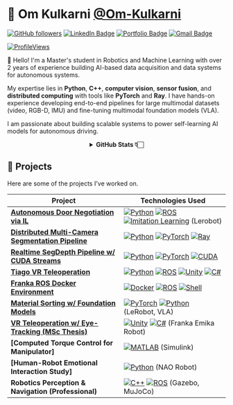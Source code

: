 # 🤖 Om Kulkarni [@Om-Kulkarni](https://github.com/Om-Kulkarni)

[![GitHub followers](https://img.shields.io/github/followers/Om-Kulkarni?label=Follow&style=social)](https://github.com/Om-Kulkarni/?tab=follow)
[![LinkedIn Badge](https://img.shields.io/badge/-LinkedIn-blue?style=social&logo=Linkedin&logoColor=blue&link=https://www.linkedin.com/in/om-kulkarni/)](https://www.linkedin.com/in/om-kulkarni/)
[![Portfolio Badge](https://img.shields.io/badge/-Portfolio-black?style=flat&logo=github&link=https://om-kulkarni.github.io)](https://om-kulkarni.github.io)
[![Gmail Badge](https://img.shields.io/badge/-kulkarniom066@gmail.com-c14438?style=social&logo=Gmail&logoColor=red&link=mailto:kulkarniom066@gmail.com)](mailto:kulkarniom066@gmail.com)

[![ProfileViews](https://komarev.com/ghpvc/?username=Om-Kulkarni&color=red&style=flat)](https://komarev.com/ghpvc/?username=Om-Kulkarni)

:wave: Hello! I'm a Master's student in Robotics and Machine Learning with over 2 years of experience building AI-based data acquisition and data systems for autonomous systems.

My expertise lies in **Python**, **C++**, **computer vision**, **sensor fusion**, and **distributed computing** with tools like **PyTorch** and **Ray**. I have hands-on experience developing end-to-end pipelines for large multimodal datasets (video, RGB-D, IMU) and fine-tuning multimodal foundation models (VLA).

I am passionate about building scalable systems to power self-learning AI models for autonomous driving.

<div align="center">
  <details> 
    <summary><b>GitHub Stats 👇🏻</b></summary>
    <br>
    <p align="center">
      <img src="https://github-readme-stats.vercel.app/api?username=Om-Kulkarni&show_icons=true&theme=radical&rank_icon=github" alt="Om Kulkarni's GitHub Stats" />
      <img src="https://github-readme-stats.vercel.app/api/top-langs/?username=Om-Kulkarni&layout=compact&theme=radical" alt="Om Kulkarni's Top Languages" />
    </p>
  </details>
</div>

## 🚀 Projects

Here are some of the projects I've worked on.

| Project | Technologies Used |
| - | - |
| **[Autonomous Door Negotiation via IL](https://github.com/Om-Kulkarni/Autonomous_Door_Negotiation)** | [![Python](https://img.shields.io/badge/Python-3776AB?logo=python&logoColor=white&style=flat-square)]() [![ROS](https://img.shields.io/badge/ROS-22314E?logo=ros&logoColor=white&style=flat-square)]() [![Imitation Learning](https://img.shields.io/badge/Imitation_Learning-F5A623?style=flat-square)]() (Lerobot) |
| **[Distributed Multi-Camera Segmentation Pipeline](https://github.com/Om-Kulkarni/Multi-Camera-Segmentation-Pipeline)** | [![Python](https://img.shields.io/badge/Python-3776AB?logo=python&logoColor=white&style=flat-square)]() [![PyTorch](https://img.shields.io/badge/PyTorch-EE4C2C?logo=pytorch&logoColor=white&style=flat-square)]() [![Ray](https://img.shields.io/badge/Ray-0070E0?logo=ray&logoColor=white&style=flat-square)]() |
| **[Realtime SegDepth Pipeline w/ CUDA Streams](https://github.com/Om-Kulkarni/Realtime-SegDepth-Pipeline)** | [![Python](https://img.shields.io/badge/Python-3776AB?logo=python&logoColor=white&style=flat-square)]() [![PyTorch](https://img.shields.io/badge/PyTorch-EE4C2C?logo=pytorch&logoColor=white&style=flat-square)]() [![CUDA](https://img.shields.io/badge/CUDA-76B900?logo=nvidia&logoColor=white&style=flat-square)]() |
| **[Tiago VR Teleoperation](https://github.com/Om-Kulkarni/Tiago_VR_Teleoperation)** | [![Python](https://img.shields.io/badge/Python-3776AB?logo=python&logoColor=white&style=flat-square)]() [![ROS](https://img.shields.io/badge/ROS-22314E?logo=ros&logoColor=white&style=flat-square)]() [![Unity](https://img.shields.io/badge/Unity-000000?logo=unity&logoColor=white&style=flat-square)]() [![C#](https://img.shields.io/badge/C%23-239120?logo=c-sharp&logoColor=white&style=flat-square)]() |
| **[Franka ROS Docker Environment](https://github.com/Om-Kulkarni/Franka_ROS_Setup)** | [![Docker](https://img.shields.io/badge/Docker-2496ED?logo=docker&logoColor=white&style=flat-square)]() [![ROS](https://img.shields.io/badge/ROS-22314E?logo=ros&logoColor=white&style=flat-square)]() [![Shell](https://img.shields.io/badge/Shell-4EAA25?logo=gnu-bash&logoColor=white&style=flat-square)]() |
| **[Material Sorting w/ Foundation Models](https://huggingface.co/datasets/OmKulkarni/sort_boxes_conveyor_v1)** | [![PyTorch](https://img.shields.io/badge/PyTorch-EE4C2C?logo=pytorch&logoColor=white&style=flat-square)]() [![Python](https://img.shields.io/badge/Python-3776AB?logo=python&logoColor=white&style=flat-square)]() (LeRobot, VLA) |
| **[VR Teleoperation w/ Eye-Tracking (MSc Thesis)](https://github.com/Om-Kulkarni/Unity_Panda_Teleop)** | [![Unity](https://img.shields.io/badge/Unity-000000?logo=unity&logoColor=white&style=flat-square)]() [![C#](https://img.shields.io/badge/C%23-239120?logo=c-sharp&logoColor=white&style=flat-square)]() (Franka Emika Robot) |
| **[Computed Torque Control for Manipulator]** | [![MATLAB](https://img.shields.io/badge/MATLAB-0076A8?logo=mathworks&logoColor=white&style=flat-square)]() (Simulink) |
| **[Human-Robot Emotional Interaction Study]** | [![Python](https://img.shields.io/badge/Python-3776AB?logo=python&logoColor=white&style=flat-square)]() (NAO Robot) |
| **Robotics Perception & Navigation (Professional)** | [![C++](https://img.shields.io/badge/C%2B%2B-00599C?logo=c-plus-plus&logoColor=white&style=flat-square)]() [![ROS](https://img.shields.io/badge/ROS-22314E?logo=ros&logoColor=white&style=flat-square)]() (Gazebo, MuJoCo) |


